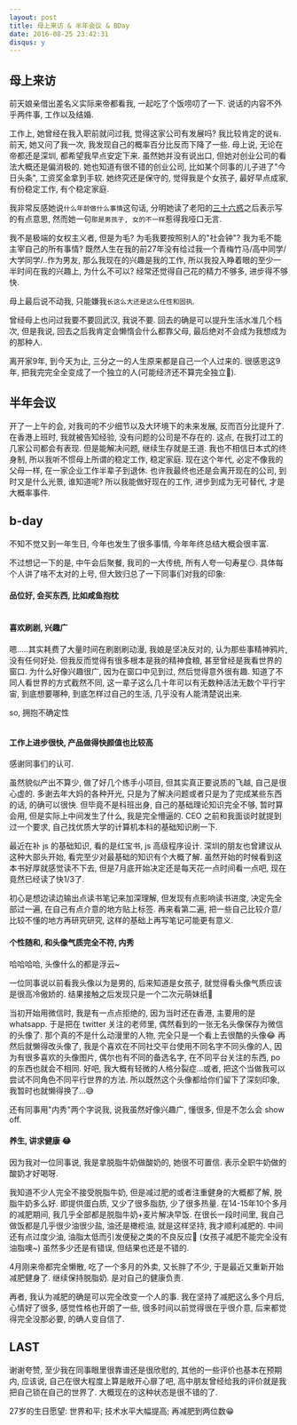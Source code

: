 ```yaml
---
layout: post
title: 母上来访 & 半年会议 & BDay
date: 2016-08-25 23:42:31
disqus: y
---
```


## 母上来访

前天娘亲借出差名义实际来帝都看我, 一起吃了个饭唠叨了一下. 说话的内容不外乎两件事, 工作以及结婚.

工作上, 她曾经在我入职前就问过我, 觉得这家公司有发展吗? 我比较肯定的说`有`. 
前天, 她又问了我一次, 我发现自己的概率百分比反而下降了一些. 
母上说, 无论在帝都还是深圳, 都希望我早点安定下来. 
虽然她并没有说出口, 但她对创业公司的看法大概还是偏消极的. 她也知道有很不错的创业公司, 
比如某个同事的儿子进了"今日头条", 工资奖金拿到手软. 她终究还是保守的, 觉得我是个女孩子, 最好早点成家, 
有份稳定工作, 有个稳定家庭.

我非常反感她说`什么年龄做什么事情`这句话, 分明她读了老阳的[三十六惑](http://mp.weixin.qq.com/s?__biz=MzA4ODM4ODQ3MQ==&mid=2651929082&idx=1&sn=1f4047ae6efb8ab4f89cc1174e0bf1c6&scene=1&srcid=0825rloFf8Mxb8fHql8SBJnk#rd)之后表示写的有点意思, 然而她一句`那是男孩子, 女的不一样`惹得我哑口无言. 

我不是极端的女权主义者, 但是为毛? 为毛我要按照别人的"社会钟"? 我为毛不能主宰自己的所有事情?
既然人生在我的前27年没有给过我一个青梅竹马/高中同学/大学同学/..作为男友, 那么我现在的兴趣是我的工作, 
所以我投入睁着眼的至少一半时间在我的兴趣上, 为什么不可以? 经常还觉得自己花的精力不够多, 进步得不够快. 

母上最后说不动我, 只能嫌我`长这么大还是这么任性和固执`.

曾经母上也问过我要不要回武汉, 我说不要. 回去的确是可以提升生活水准几个档次, 但是我说, 
回去之后我肯定会懒惰会什么都靠父母, 最后绝对不会成为我想成为的那种人. 

离开家9年, 到今天为止, 三分之一的人生原来都是自己一个人过来的. 很感恩这9年, 
把我完完全全变成了一个独立的人(可能经济还不算完全独立🌚). 

## 半年会议

开了一上午的会, 对我司的不少细节以及大环境下的未来发展, 反而百分比提升了. 
在香港上班时, 我就被告知经验, 没有问题的公司是不存在的. 这点, 在我打过工的几家公司都会有表现. 
但是能解决问题, 继续生存就是王道.
我也不相信日本式的终身制, 所以我听不惯母上所谓的稳定工作, 稳定家庭. 
现在这个年代, 必定不像我的父母一样, 在一家企业工作半辈子到退休. 
也许我最终也还是会离开现在的公司, 到时又是什么光景, 谁知道呢? 
所以我能做好现在的工作, 进步到成为无可替代, 才是大概率事件. 

## b-day

不知不觉又到一年生日, 今年也发生了很多事情, 今年年终总结大概会很丰富. 

不过想记一下的是, 中午会后聚餐, 我司的一大传统, 所有人夸一句寿星😏.
具体每个人讲了啥不太对的上号, 但大致归总了一下同事们对我的印象:

#### 品位好, 会买东西, 比如咸鱼抱枕 

![]()

#### 喜欢刷剧, 兴趣广

嗯.....其实耗费了大量时间在刷剧刷动漫, 我娘是坚决反对的, 认为那些事精神鸦片, 没有任何好处. 
但我反而觉得有很多根本是我的精神食粮, 甚至曾经是我看世界的窗口. 
为什么好像兴趣很广, 因为在窗口中见到过, 然后觉得意外很有趣. 
知道了不同人看世界的方式截然不同, 这一辈子这么几十年可以有无数种活法无数个平行宇宙, 
到底想要哪种, 到底怎样过自己的生活, 几乎没有人能清楚说出来.

so, 拥抱不确定性

![]()

#### 工作上进步很快, 产品做得快颜值也比较高

感谢同事们的认可. 

虽然貌似产出不算少, 做了好几个练手小项目, 但其实真正要说质的飞越, 自己是很心虚的. 
多谢去年大妈的各种开光, 只是为了解决问题或者只是为了完成某些东西的话, 的确可以很快. 
但毕竟不是科班出身, 自己的基础理论知识完全不够, 暂时算会用, 但是实际上中间发生了什么, 
我是完全懵逼的. 
CEO 之前和我面谈时就提到过一个要求, 自己找优质大学的计算机本科的基础知识刷一下. 

最近在补 js 的基础知识, 看的是红宝书, js 高级程序设计. 深圳的朋友也曾建议从这种大部头开始, 
看完至少对最基础的知识有个大概了解. 
虽然开始的时候看到这本书好厚就感觉读不下去, 但是7月底开始决定还是每天花一点时间看一点吧, 
现在竟然已经读了快1/3了. 

初心是想边读边输出点读书笔记来加深理解, 但发现有点影响读书进度, 决定先全部过一遍, 
在自己有点介意的地方贴上标签. 再来看第二遍, 把一些自己比较介意/比较不懂的地方再研究研究, 
这样的基础上再写笔记可能更有意义. 

#### 个性随和, 和头像气质完全不符, 内秀

哈哈哈哈, 头像什么的都是浮云~

一位同事说以前看我头像以为是男的, 后来知道是女孩子, 就觉得看头像气质应该是很高冷傲娇的.
结果接触之后发现只是一个二次元萌妹纸🌝

当初开始用微信时, 我是有一点点拒绝的, 因为当时还在香港, 主要用的是 whatsapp. 
于是把在 twitter 关注的老师里, 偶然看到的一张无名头像保存为微信的头像了. 
那个真的不是什么动漫里的人物, 完全只是一个看上去很酷的头像😂 
再然后就懒得改头像了, 我是个喜欢在不同社交平台使用不同名字不同头像的人, 
因为有很多喜欢的头像图片, 偶尔也有不同的备选名字, 在不同平台关注的东西, po 的东西也就会不相同. 
好吧, 我大概有轻微的人格分裂症...或者, 把这个当做我可以尝试不同角色不同平行世界的方法.
所以既然这个头像都给你们留下了深刻印象, 我暂时也就懒得换了...😅

还有同事用"内秀"两个字说我, 说我虽然好像兴趣广, 懂很多, 但是不怎么会 show off. 

#### 养生, 讲求健康 😂

因为我对一位同事说, 我是拿脱脂牛奶做酸奶的, 她很不可置信. 表示全职牛奶做的酸奶才好喝呀. 

我知道不少人完全不接受脱脂牛奶, 但是减过肥的或者注重健身的大概都了解, 脱脂牛奶多么好. 
即提供蛋白质, 又少了很多脂肪, 少了很多热量. 
在14-15年10个多月的减肥期间, 我几乎全部都是脱脂牛奶+麦片解决早饭. 
在很长一段时间里, 我自己做饭都是几乎很少油很少盐, 油还是橄榄油, 就是这样坚持, 我才顺利减肥的. 
中间还有点过度少油, 油脂太低而引发便秘之类的不良反应🌚 (女孩子减肥不能完全没有油脂噢~)
虽然多少还是有错误, 但结果也还是不错的. 

4月刚来帝都完全懒散, 吃了一个多月的外卖, 又长胖了不少, 于是最近又重新开始减肥健身了. 
继续保持脱脂奶. 是对自己的健康负责.

再者, 我认为减肥的确是可以完全改变一个人的事. 我在坚持了减肥这么多个月后, 心情好了很多, 
感觉性格也开朗了一些, 很多时间以前觉得很在乎很介意, 后来都觉得完全没那必要, 的确人变自信了.  


## LAST

谢谢夸赞, 至少我在同事眼里很靠谱还是很欣慰的, 其他的一些评价也基本在预期内, 
应该说, 自己在很大程度上算是敞开心扉了吧, 高中朋友曾经给我的评价就是我把自己锁在自己的世界了.
大概现在的这种状态是很不错的了. 

27岁的生日愿望: 世界和平; 技术水平大幅提高; 再减肥到两位数😁
